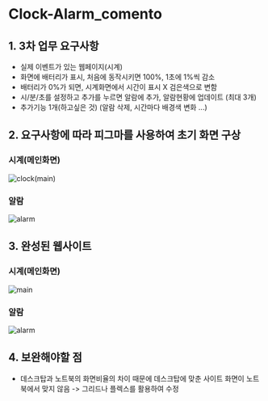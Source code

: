 # Clock-Alarm_comento

## 1. 3차 업무 요구사항
- 실제 이벤트가 있는 웹페이지(시계)
- 화면에 배터리가 표시, 처음에 동작시키면 100%, 1초에 1%씩 감소
- 배터리가 0%가 되면, 시계화면에서 시간이 표시 X 검은색으로 변함
- 시/분/초를 설정하고 추가를 누르면 알람에 추가, 알람현황에 업데이트 (최대 3개)
- 추가기능 1개(하고싶은 것) (알람 삭제, 시간마다 배경색 변화 ...)

## 2. 요구사항에 따라 피그마를 사용하여 초기 화면 구상
### 시계(메인화면)
![clock(main)](https://github.com/JeongminHW/Clock-Alarm_comento/assets/114545423/650ff2fe-bbe5-44e7-a018-83ec03c56cb6)
### 알람
![alarm](https://github.com/JeongminHW/Clock-Alarm_comento/assets/114545423/1fa24542-4d97-4349-a509-0214b225bc08)


## 3. 완성된 웹사이트
### 시계(메인화면)
![main](https://github.com/JeongminHW/Clock-Alarm_comento/assets/114545423/abd11fcf-e9ae-4d6e-91f6-ad1ddd8e0cd4)
### 알람
![alarm](https://github.com/JeongminHW/Clock-Alarm_comento/assets/114545423/d1bbf99e-4f0a-4850-9362-eaeac8a24199)

## 4. 보완해야할 점
- 데스크탑과 노트북의 화면비율의 차이 때문에 데스크탑에 맞춘 사이트 화면이 노트북에서 맞지 않음 -> 그리드나 플렉스를 활용하여 수정
